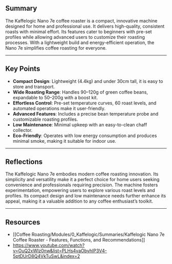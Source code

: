 ## Summary

The Kaffelogic Nano 7e coffee roaster is a compact, innovative machine designed for home and professional use. It delivers high-quality, consistent roasts with minimal effort. Its features cater to beginners with pre-set profiles while allowing advanced users to customize their roasting processes. With a lightweight build and energy-efficient operation, the Nano 7e simplifies coffee roasting for everyone.

---

## Key Points

- **Compact Design**: Lightweight (4.4kg) and under 30cm tall, it is easy to store and transport.
- **Wide Roasting Range**: Handles 90–120g of green coffee beans, expandable to 50–200g with a boost kit.
- **Effortless Control**: Pre-set temperature curves, 60 roast levels, and automated operations make it user-friendly.
- **Advanced Features**: Includes a precise bean temperature probe and customizable roasting profiles.
- **Low Maintenance**: Minimal upkeep with an easy-to-clean chaff collector.
- **Eco-Friendly**: Operates with low energy consumption and produces minimal smoke, making it suitable for indoor use.

---

## Reflections

The Kaffelogic Nano 7e embodies modern coffee roasting innovation. Its simplicity and versatility make it a perfect choice for home users seeking convenience and professionals requiring precision. The machine fosters experimentation, empowering users to explore various roast levels and profiles. Its compact design and low maintenance needs further enhance its appeal, making it a valuable addition to any coffee enthusiast’s toolkit.

---

## Resources
- [[Coffee Roasting/Modules/0_Kaffelogic/Summaries/Kaffelogic Nano 7e Coffee Roaster - Features, Functions, and Recommendations]]
- https://www.youtube.com/watch?v=OuQ2xWIz0nw&list=PLHs4vaObyhIP3V4-5ptDUrD8Q4VkTuSwL&index=2

